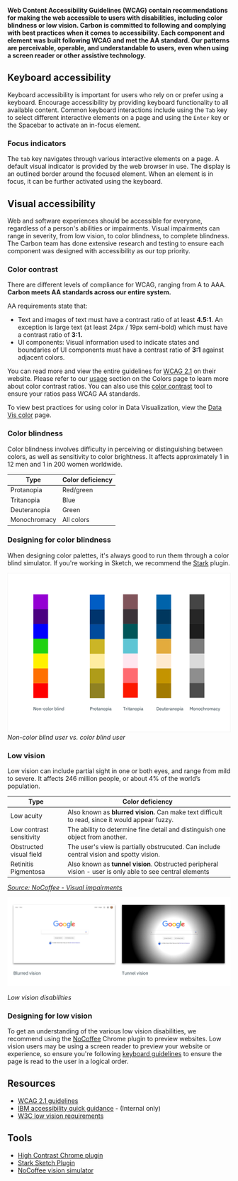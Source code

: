 **Web Content Accessibility Guidelines (WCAG) contain recommendations for making the web accessible to users with disabilities, including color blindness or low vision. Carbon is committed to following and complying with best practices when it comes to accessibility. Each component and element was built following WCAG and met the AA standard. Our patterns are perceivable, operable, and understandable to users, even when using a screen reader or other assistive technology.**

## Keyboard accessibility

Keyboard accessibility is important for users who rely on or prefer using a keyboard. Encourage accessibility by providing keyboard functionality to all available content. Common keyboard interactions include using the `Tab` key to select different interactive elements on a page and using the `Enter` key or the Spacebar to activate an in-focus element.

### Focus indicators

The `tab` key navigates through various interactive elements on a page. A default visual indicator is provided by the web browser in use. The display is an outlined border around the focused element. When an element is in focus, it can be further activated using the keyboard.

## Visual accessibility

Web and software experiences should be accessible for everyone, regardless of a person's abilities or impairments. Visual impairments can range in severity, from low vision, to color blindness, to complete blindness. The Carbon team has done extensive research and testing to ensure each component was designed with accessibility as our top priority.

### Color contrast
There are different levels of compliance for WCAG, ranging from A to AAA. **Carbon meets AA standards across our entire system.**

AA requirements state that:

* Text and images of text must have a contrast ratio of at least **4.5:1**. An exception is large text (at least 24px / 19px semi-bold) which must have a contrast ratio of **3:1.**
* UI components: Visual information used to indicate states and boundaries of UI components must have a contrast ratio of **3:1** against adjacent colors.


You can read more and view the entire guidelines for [WCAG 2.1](https://www.w3.org/TR/WCAG21/) on their website. Please refer to our [usage](/style/colors/usage) section on the Colors page to learn more about color contrast ratios. You can also use this [color contrast](https://marijohannessen.github.io/color-contrast-checker/) tool to ensure your ratios pass WCAG AA standards.

To view best practices for using color in Data Visualization, view the [Data Vis color](/data-vis/overview/colors) page.

### Color blindness
Color blindness involves difficulty in perceiving or distinguishing between colors, as well as sensitivity to color brightness. It affects approximately 1 in 12 men and 1 in 200 women worldwide.

| Type | Color deficiency |
|------| ----------------|
| Protanopia | Red/green |
| Tritanopia | Blue      |
| Deuteranopia | Green   |
| Monochromacy | All colors |  

### Designing for color blindness
When designing color palettes, it's always good to run them through a color blind simulator. If you're working in Sketch, we recommend the [Stark](http://www.getstark.co/) plugin.


![rainbow palette](images/color-accessibility-1.png)
_Non-color blind user vs. color blind user_


### Low vision
Low vision can include partial sight in one or both eyes, and range from mild to severe. It affects 246 million people, or about 4% of the world’s population.

| Type | Color deficiency |
|------| ----------------|
| Low acuity | Also known as **blurred vision.** Can make text difficult to read, since it would appear fuzzy. |
| Low contrast sensitivity | The ability to determine fine detail and distinguish one object from another.     |
| Obstructed visual field | The user's view is partially obstrucuted. Can include central vision and spotty vision.  |
| Retinitis Pigmentosa | Also known as **tunnel vision**. Obstructed peripheral vision - user is only able to see central elements  |

_[Source: NoCoffee - Visual impairments ](https://accessgarage.wordpress.com/2013/02/09/458/)_

![blurred vision and tunnel vision on Google.com](images/color-accessibility-2.png)

_Low vision disabilities_

### Designing for low vision
To get an understanding of the various low vision disabilities, we recommend using the [NoCoffee](https://chrome.google.com/webstore/detail/nocoffee/jjeeggmbnhckmgdhmgdckeigabjfbddl) Chrome plugin to preview websites. Low vision users may be using a screen reader to preview your website or experience, so ensure you're following [keyboard guidelines](/guidelines/accessibility/keyboard) to ensure the page is read to the user in a logical order.


## Resources
- [WCAG 2.1 guidelines](https://www.w3.org/TR/WCAG21/)
- [IBM accessibility quick guidance](https://w3.ibm.com/able/devtest/quick/) - (Internal only)
- [W3C low vision requirements](https://www.w3.org/TR/low-vision-needs/)

## Tools
- [High Contrast Chrome plugin](https://chrome.google.com/webstore/detail/high-contrast/djcfdncoelnlbldjfhinnjlhdjlikmph/related?hl=en)
- [Stark Sketch Plugin](http://www.getstark.co/)
- [NoCoffee vision simulator](https://chrome.google.com/webstore/detail/nocoffee/jjeeggmbnhckmgdhmgdckeigabjfbddl)
